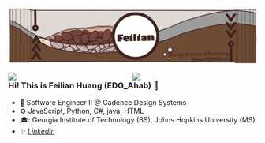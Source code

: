 ![image info](coca.png)

<img align="right" width="50%" src="https://github-readme-stats-git-masterrstaa-rickstaa.vercel.app/api?username=EDGAhab&show_icons=true&icon_color=CE1D2D&text_color=718096&bg_color=00000000&hide_title=true">

<img align="right" width="50%" src="https://github-readme-stats-git-masterrstaa-rickstaa.vercel.app/api/top-langs/?username=EDGAhab&layout=compact">   

### Hi! This is Feilian Huang (EDG_Ahab) 👋

- :seedling: Software Engineer II @ Cadence Design Systems
- :gear: JavaScript, Python, C#, java, HTML
- 🎓: Georgia Institute of Technology (BS), Johns Hopkins University (MS)
- :sparkles: *[Linkedin](https://www.linkedin.com/in/feilian-huang-a6ba801a1)*
